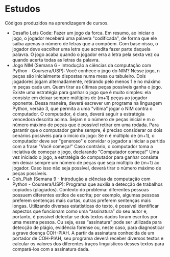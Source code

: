 # Estudos
Códigos produzidos na aprendizagem de cursos.
* Desafio Lets Code: Fazer um jogo da forca. Em resumo, ao iniciar o jogo, o jogador receberá uma palavra "codificada", de forma que ele saiba apenas o número de letras que a compõem. Com base nisso, o jogador deve escolher uma letra que acredita fazer parte daquela palavra. O jogo acaba quando o jogador erra a letra pela sexta vez ou quando acerta todas as letras da palavra.
* Jogo NIM (Semana 6 - Introdução a ciências da computação com Python - Coursera/USP): Você conhece o jogo do NIM? Nesse jogo, n peças são inicialmente dispostas numa mesa ou tabuleiro. Dois jogadores jogam  alternadamente, retirando pelo menos 1 e no máximo m peças cada um. Quem tirar as últimas peças possíveis ganha o jogo. Existe uma estratégia para ganhar o jogo que é muito simples: ela consiste em deixar sempre múltiplos de (m+1) peças ao jogador oponente. Dessa maneira, deverá escrever um programa na linguagem Python, versão 3, que permita a uma "vítima" jogar o NIM contra o computador. O computador, é claro, deverá seguir a estratégia vencedora descrita acima. Sejam n o número de peças inicial e m o número máximo de peças que é possível retirar em uma rodada. Para garantir que o computador ganhe sempre, é preciso considerar os dois cenários possíveis para o início do jogo: Se n é múltiplo de (m+1), o computador deve ser "generoso" e convidar o jogador a iniciar a partida com a frase "Você começa!" Caso contrário, o computador toma a inciativa de começar o jogo, declarando "Computador começa!" Uma vez iniciado o jogo, a estratégia do computador para ganhar consiste em deixar sempre um número de peças que seja múltiplo de (m+1) ao jogador. Caso isso não seja possível, deverá tirar o número máximo de peças possíveis. 
* Coh_Piah (Semana 9 - Introdução a ciências da computação com Python - Coursera/USP): Programa que auxilia a detecção de trabalhos copiados (plagiados). Contexto do problema: diferentes pessoas possuem diferentes estilos de escrita; por exemplo, algumas pessoas preferem sentenças mais curtas, outras preferem sentenças mais longas. Utilizando diversas estatísticas do texto, é possível identificar aspectos que funcionam como uma “assinatura” do seu autor e, portanto, é possível detectar se dois textos dados foram escritos por uma mesma pessoa. Ou seja, essa “assinatura” pode ser utilizada para detecção de plágio, evidência forense ou, neste caso, para diagnosticar a grave doença COH-PIAH. A partir da assinatura conhecida de um portador de COH-PIAH, seu programa deverá receber diversos textos e calcular os valores dos diferentes traços linguísticos desses textos para compará-los com a assinatura dada.

